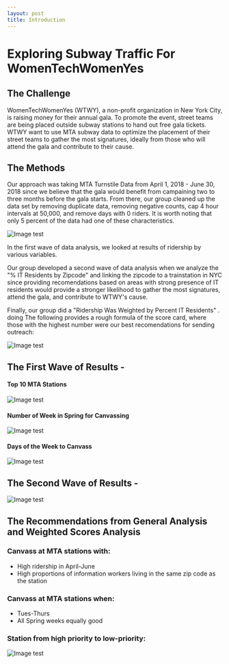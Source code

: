 ```yaml
---
layout: post
title: Introduction
---
```


# Exploring Subway Traffic For WomenTechWomenYes 

## The Challenge
WomenTechWomenYes (WTWY), a non-profit organization in New York City, is raising money for their annual gala. 
To promote the event, street teams are being placed outside subway stations to hand out free gala tickets.
WTWY want to use  MTA subway data to optimize the placement of their street teams to gather the most signatures, 
ideally from those who will attend the gala and contribute to their cause.

## The Methods

Our approach was taking MTA Turnstile Data from April 1, 2018 - June 30, 2018 since we believe that the gala would
benefit from campaining two to three months before the gala starts. From there, our group cleaned up the data set by 
removing duplicate data, removing negative counts, cap 4 hour intervals at 50,000, and remove days with 0 riders.
It is worth noting that only 5 percent of the data had one of these characteristics. 

![Image test]({{https://github.com/ShadowBrandon/ShadowBrandon.github.io/tree/master}}/Images/MTAWeighting.png "Abstract Method of Cleaning")

In the first wave of data analysis, we looked at results of ridership by various variables.

Our group developed a second wave of data analysis when we analyze the "% IT Residents by Zipcode" and linking the 
zipcode to a trainstation in NYC since providing recomendations based on areas with strong presence of IT residents
would provide a stronger likelihood to gather the most signatures, attend the gala, and contribute to WTWY's cause.

Finally, our group did a "Ridership Was Weighted by Percent IT Residents" . doing The following provides a rough formula
of the score card, where those with the highest number were our best recomendations for sending outreach:

![Image test]({{https://github.com/ShadowBrandon/ShadowBrandon.github.io/tree/master}}/Images/MTACleaning.png "Method of Weighting")

## The First Wave of Results -

#### Top 10 MTA Stations 

![Image test]({{https://github.com/ShadowBrandon/ShadowBrandon.github.io/tree/master}}/Images/MTARidership.png "Top 10 MTA Station Ridership no weight")

#### Number of Week in Spring for Canvassing

![Image test]({{https://github.com/ShadowBrandon/ShadowBrandon.github.io/tree/master}}/Images/WeeklyRidership.png "Weekly Ridership")

#### Days of the Week to Canvass

![Image test]({{https://github.com/ShadowBrandon/ShadowBrandon.github.io/tree/master}}/Images/DailyRidership.png "Large example image")

## The Second Wave of Results -

![Image test]({{https://github.com/ShadowBrandon/ShadowBrandon.github.io/tree/master}}/Images/WeightedTop10.png "Top 10 MTA Station Ridership (weighted)")


## The Recommendations from General Analysis and Weighted Scores Analysis
### Canvass at MTA stations with:
* High ridership in April-June
* High proportions of information workers living in the same zip code as the station
### Canvass at MTA stations when: 
* Tues-Thurs
* All Spring weeks equally good
### Station from high priority to low-priority:
![Image test]({{https://github.com/ShadowBrandon/ShadowBrandon.github.io/tree/master}}/Images/FinalizedListedTop10.png "Top 10 MTA Station Ridership List (weighted)")
































